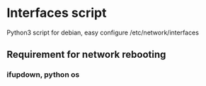 # Interfaces script

Python3 script for debian, easy configure /etc/network/interfaces

## Requirement for network rebooting

### ifupdown, python os
